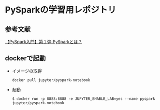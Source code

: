# PySparkの学習用レポジトリ

## 参考文献
[【PySpark入門】第１弾 PySparkとは？](https://blog.serverworks.co.jp/introducing-pyspark-1)

## dockerで起動
* イメージの取得
    ```
    docker pull jupyter/pyspark-notebook
    ```
* 起動
    ```
    $ docker run -p 8888:8888 -e JUPYTER_ENABLE_LAB=yes --name pyspark jupyter/pyspark-notebook
    ```